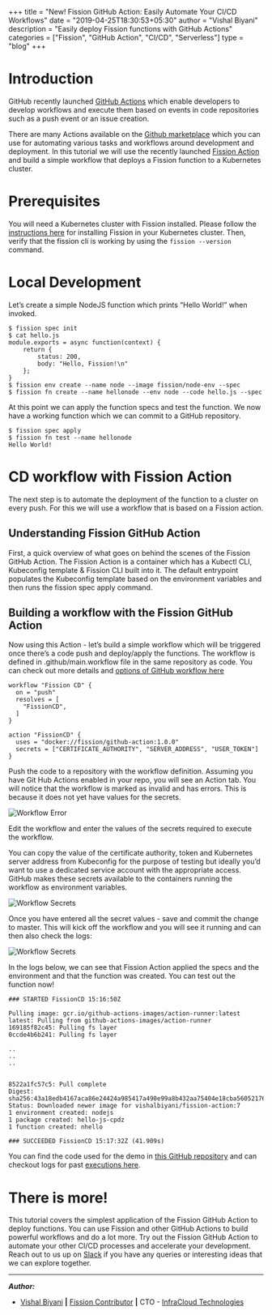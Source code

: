 +++
title = "New! Fission GitHub Action: Easily Automate Your CI/CD Workflows"
date = "2019-04-25T18:30:53+05:30"
author = "Vishal Biyani"
description = "Easily deploy Fission functions with GitHub Actions"
categories = ["Fission", "GitHub Action", "CI/CD", "Serverless"]
type = "blog"
+++


# Introduction

GitHub recently launched [GitHub Actions](https://github.com/features/actions) which enable developers to develop workflows and execute them based on events in code repositories such as a push event or an issue creation. 

There are many Actions available on the [Github marketplace](https://github.com/marketplace?type=actions) which you can use for automating various tasks and workflows around development and deployment. In this tutorial we will use the recently launched [Fission Action](https://github.com/marketplace/actions/fission) and build a simple workflow that deploys a Fission function to a Kubernetes cluster.

# Prerequisites

You will need a Kubernetes cluster with Fission installed. Please follow the [instructions here](https://docs.fission.io/installation/) for installing Fission in your Kubernetes cluster. Then, verify that the fission cli is working by using the `fission --version` command.

# Local Development

Let’s create a simple NodeJS function which prints “Hello World!” when invoked.

```
$ fission spec init
$ cat hello.js
module.exports = async function(context) {
    return {
        status: 200,
        body: "Hello, Fission!\n"
    };
}
$ fission env create --name node --image fission/node-env --spec
$ fission fn create --name hellonode --env node --code hello.js --spec
```

At this point we can apply the function specs and test the function. We now have a working function which we can commit to a GitHub repository.

```
$ fission spec apply
$ fission fn test --name hellonode
Hello World!
```

# CD workflow with Fission Action

The next step is to automate the deployment of the function to a cluster on every push. For this we will use a workflow that is based on a Fission action.

## Understanding Fission GitHub Action

First, a quick overview of what goes on behind the scenes of the Fission GitHub Action. The Fission Action is a container which has a Kubectl CLI, Kubeconfig template & Fission CLI built into it. The default entrypoint populates the Kubeconfig template based on the environment variables and then runs the fission spec apply command.


## Building a workflow with the Fission GitHub Action

Now using this Action - let’s build a simple workflow which will be triggered once there’s a code push and deploy/apply the functions. The workflow is defined in .github/main.workflow file in the same repository as code. You can check out more details and [options of GitHub workflow here](https://developer.github.com/actions/managing-workflows/workflow-configuration-options/)


```
workflow "Fission CD" {
  on = "push"
  resolves = [
    "FissionCD",
  ]
}

action "FissionCD" {
  uses = "docker://fission/github-action:1.0.0"
  secrets = ["CERTIFICATE_AUTHORITY", "SERVER_ADDRESS", "USER_TOKEN"]
}

```


Push the code to a repository with the workflow definition. Assuming you have Git Hub Actions enabled in your repo, you will see an Action tab. You will notice that the workflow is marked as invalid and has errors. This is because it does not yet have values for the secrets.



![Workflow Error](/images/githubaction/github_workflow_error.png)

Edit the workflow and enter the values of the secrets required to execute the workflow. 

You can copy the value of the certificate authority, token and Kubernetes server address from Kubeconfig for the purpose of testing but ideally you’d want to use  a dedicated service account with the appropriate access. GitHub makes these secrets available to the containers running the workflow as environment variables.


![Workflow Secrets](/images/githubaction/workflow_secret.png)

Once you have entered all the secret values - save and commit the change to master. This will kick off the workflow and you will see it running and can then also check the logs:


![Workflow Secrets](/images/githubaction/workflow_running.png)

In the logs below, we can see that Fission Action applied the specs and the environment and that the function was created. You can test out the function now!

```
### STARTED FissionCD 15:16:50Z

Pulling image: gcr.io/github-actions-images/action-runner:latest
latest: Pulling from github-actions-images/action-runner
169185f82c45: Pulling fs layer
0ccde4b6b241: Pulling fs layer

..
..
..


8522a1fc57c5: Pull complete
Digest: sha256:43a18edb4167aca86e24424a985417a490e99a8b432aa75404e18cba56052176
Status: Downloaded newer image for vishalbiyani/fission-action:7
1 environment created: nodejs
1 package created: hello-js-cpdz
1 function created: nhello

### SUCCEEDED FissionCD 15:17:32Z (41.909s)
```

You can find the code used for the demo in [this GitHub repository](https://github.com/fission/action-demo) and can checkout logs for past [executions here](https://github.com/fission/action-demo/actions).


# There is more!

This tutorial covers the simplest application of the Fission GitHub Action to deploy functions. You can use Fission and other GitHub Actions to build powerful workflows and do a lot more. Try out the Fission GitHub Action to automate your other CI/CD processes and accelerate your development. Reach out to us up on [Slack](http://slack.fission.io/) if you have any queries or interesting ideas that we can explore together.


--- 


**_Author:_**

* [Vishal Biyani](https://twitter.com/vishal_biyani)  **|**  [Fission Contributor](https://github.com/vishal-biyani)  **|**  CTO - [InfraCloud Technologies](http://infracloud.io/)